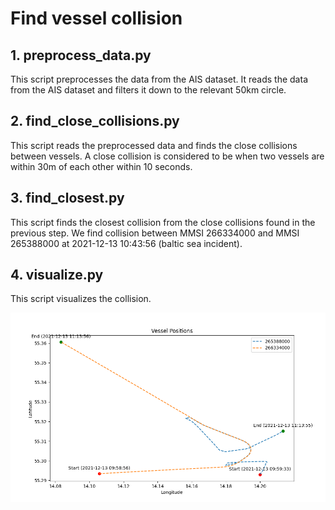 # Find vessel collision

## 1. preprocess_data.py

This script preprocesses the data from the AIS dataset. It reads the data from the AIS dataset and filters it down to the relevant 50km circle.

## 2. find_close_collisions.py

This script reads the preprocessed data and finds the close collisions between vessels. A close collision is considered to be when two vessels are within 30m of each other within 10 seconds.

## 3. find_closest.py

This script finds the closest collision from the close collisions found in the previous step. We find collision between MMSI 266334000 and MMSI 265388000 at 2021-12-13 10:43:56 (baltic sea incident).

## 4. visualize.py

This script visualizes the collision.

![Collision image](Figure_1.png "Vessel collision")
